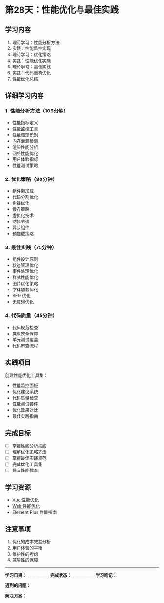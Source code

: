 # 第28天：性能优化与最佳实践

## 学习内容
1. 理论学习：性能分析方法
2. 实践：性能监控实现
3. 理论学习：优化策略
4. 实践：性能优化实施
5. 理论学习：最佳实践
6. 实践：代码重构优化
7. 性能优化总结

## 详细学习内容

### 1. 性能分析方法（105分钟）
- 性能指标定义
- 性能监控工具
- 性能瓶颈识别
- 内存泄漏检测
- 渲染性能分析
- 网络性能优化
- 用户体验指标
- 性能测试策略

### 2. 优化策略（90分钟）
- 组件懒加载
- 代码分割优化
- 树摇优化
- 缓存策略
- 虚拟化技术
- 防抖节流
- 异步组件
- 预加载策略

### 3. 最佳实践（75分钟）
- 组件设计原则
- 状态管理优化
- 事件处理优化
- 样式性能优化
- 图片优化策略
- 字体加载优化
- SEO 优化
- 无障碍优化

### 4. 代码质量（45分钟）
- 代码规范检查
- 类型安全保障
- 单元测试覆盖
- 代码审查流程

## 实践项目
创建性能优化工具集：
- 性能监控面板
- 优化建议系统
- 代码质量检查
- 性能测试套件
- 优化效果对比
- 最佳实践指南

## 完成目标
- [ ] 掌握性能分析技能
- [ ] 理解优化策略方法
- [ ] 掌握最佳实践规范
- [ ] 完成优化工具集
- [ ] 建立性能标准

## 学习资源
- [Vue 性能优化](https://cn.vuejs.org/guide/best-practices/performance.html)
- [Web 性能优化](https://web.dev/performance/)
- [Element Plus 性能指南](https://element-plus.org/zh-CN/guide/quickstart.html)

## 注意事项
1. 优化的成本效益分析
2. 用户体验的平衡
3. 维护性的考虑
4. 兼容性的保障

---

**学习日期：** ___________
**完成状态：** ___________
**学习笔记：**



**遇到的问题：**



**解决方案：**